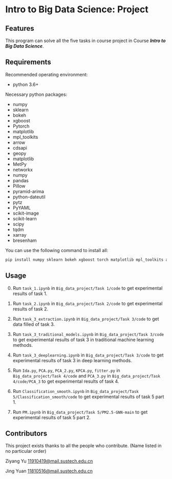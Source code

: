 # **Intro to Big Data Science: Project**

## **Features**

This program can solve all the five tasks in course project in Course ***Intro to Big Data Science***.

## **Requirements**

Recommended operating environment:

* python 3.6+

Necessary python packages:

* numpy
* sklearn
* bokeh
* xgboost
* Pytorch
* matplotlib
* mpl_toolkits
* arrow
* cdsapi
* geopy
* matplotlib
* MetPy
* networkx
* numpy
* pandas
* Pillow
* pyramid-arima
* python-dateutil
* pytz
* PyYAML
* scikit-image
* scikit-learn
* scipy
* tqdm
* xarray
* bresenham

You can use the following command to install all:

```sh
pip install numpy sklearn bokeh xgboost torch matplotlib mpl_toolkits arrow cdsapi geopy matplotlib MetPy networkx  pandas Pillow pyramid-arima python-dateutil pytz PyYAML scikit-image scikit-learn scipy tqdm xarray bresenham
```


## **Usage**

0. Run `task_1.ipynb` in `Big_data_project/Task 1/code` to get experimental results of task 1. 

1. Run `task_2.ipynb` in `Big_data_project/Task 2/code` to get experimental results of task 2. 

2. Run `task_3_extraction.ipynb` in `Big_data_project/Task 3/code` to get data filled of task 3.

3. Run `task_3_traditional_models.ipynb` in `Big_data_project/Task 3/code` to get experimental results of task 3 in traditional machine learning methods. 

4. Run `task_3_deeplearning.ipynb` in `Big_data_project/Task 3/code` to get experimental results of task 3 in deep learning methods. 

5. Run `Ida.py`, `PCA.py`, `PCA_2.py`, `KPCA.py`, `fitter.py` in `Big_data_project/Task 4/code` and `PCA_3.py` in `Big_data_project/Task 4/code/PCA_3` to get experimental results of task 4.

6. Run `Classification_smooth.ipynb` in `Big_data_project/Task 5/Classification_smooth/code` to get experimental results of task 5 part 1. 

7. Run `PM.ipynb` in `Big_data_project/Task 5/PM2.5-GNN-main` to get experimental results of task 5 part 2.

## **Contributors**

This project exists thanks to all the people who contribute. (Name listed in no particular order)


Ziyang Yu <11910419@mail.sustech.edu.cn>

Jing Yuan <11810516@mail.sustech.edu.cn>


